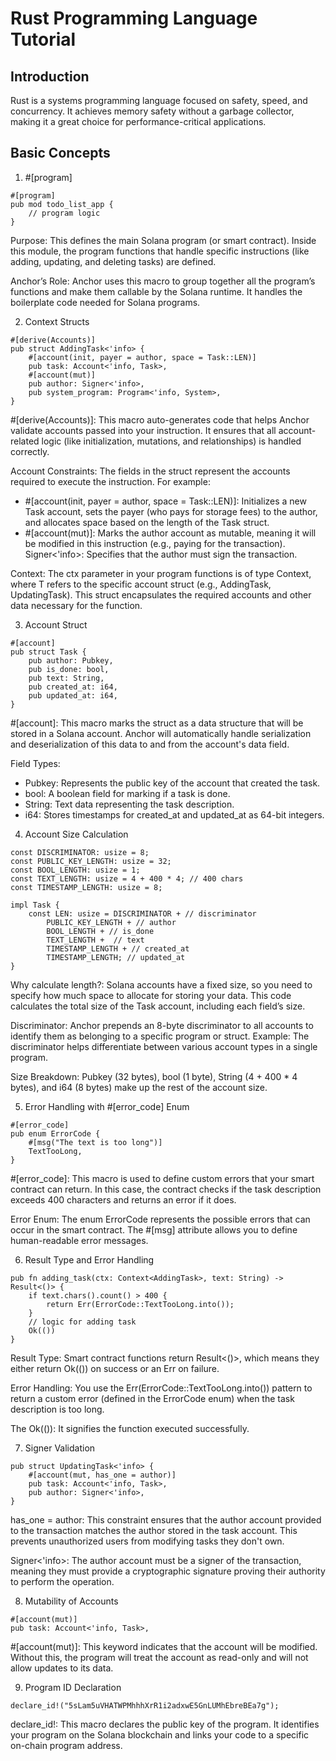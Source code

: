 # Rust Programming Language Tutorial
## Introduction

Rust is a systems programming language focused on safety, speed, and concurrency. It achieves memory safety without a garbage collector, making it a great choice for performance-critical applications.

## Basic Concepts

1. #[program]

```
#[program]
pub mod todo_list_app {
    // program logic
}
```
Purpose: This defines the main Solana program (or smart contract). Inside this module, the program functions that handle specific instructions (like adding, updating, and deleting tasks) are defined.

Anchor’s Role: Anchor uses this macro to group together all the program’s functions and make them callable by the Solana runtime. It handles the boilerplate code needed for Solana programs.

2. Context Structs
```
#[derive(Accounts)]
pub struct AddingTask<'info> {
    #[account(init, payer = author, space = Task::LEN)]
    pub task: Account<'info, Task>,
    #[account(mut)]
    pub author: Signer<'info>,
    pub system_program: Program<'info, System>,
}
```
#[derive(Accounts)]: This macro auto-generates code that helps Anchor validate accounts passed into your instruction. It ensures that all account-related logic (like initialization, mutations, and relationships) is handled correctly.

Account Constraints: The fields in the struct represent the accounts required to execute the instruction. For example:
 - #[account(init, payer = author, space = Task::LEN)]: Initializes a new Task account, sets the payer (who pays for storage fees) to the author, and allocates space based on the length of the Task struct.
 - #[account(mut)]: Marks the author account as mutable, meaning it will be modified in this instruction (e.g., paying for the transaction).
Signer<'info>: Specifies that the author must sign the transaction.

Context<T>: The ctx parameter in your program functions is of type Context<T>, where T refers to the specific account struct (e.g., AddingTask, UpdatingTask). This struct encapsulates the required accounts and other data necessary for the function.

3. Account Struct
```
#[account]
pub struct Task {
    pub author: Pubkey,
    pub is_done: bool,
    pub text: String,
    pub created_at: i64,
    pub updated_at: i64,
}
```
#[account]: This macro marks the struct as a data structure that will be stored in a Solana account. Anchor will automatically handle serialization and deserialization of this data to and from the account's data field.

Field Types:
 - Pubkey: Represents the public key of the account that created the task.
 - bool: A boolean field for marking if a task is done.
 - String: Text data representing the task description.
 - i64: Stores timestamps for created_at and updated_at as 64-bit integers.

4. Account Size Calculation
```
const DISCRIMINATOR: usize = 8;
const PUBLIC_KEY_LENGTH: usize = 32;
const BOOL_LENGTH: usize = 1;
const TEXT_LENGTH: usize = 4 + 400 * 4; // 400 chars
const TIMESTAMP_LENGTH: usize = 8;

impl Task {
    const LEN: usize = DISCRIMINATOR + // discriminator
        PUBLIC_KEY_LENGTH + // author
        BOOL_LENGTH + // is_done
        TEXT_LENGTH +  // text
        TIMESTAMP_LENGTH + // created_at
        TIMESTAMP_LENGTH; // updated_at
}
```
Why calculate length?: Solana accounts have a fixed size, so you need to specify how much space to allocate for storing your data. This code calculates the total size of the Task account, including each field’s size.

Discriminator: Anchor prepends an 8-byte discriminator to all accounts to identify them as belonging to a specific program or struct.
Example: The discriminator helps differentiate between various account types in a single program.

Size Breakdown:
Pubkey (32 bytes), bool (1 byte), String (4 + 400 * 4 bytes), and i64 (8 bytes) make up the rest of the account size.

5. Error Handling with #[error_code] Enum
```
#[error_code]
pub enum ErrorCode {
    #[msg("The text is too long")]
    TextTooLong,
}
```
#[error_code]: This macro is used to define custom errors that your smart contract can return. In this case, the contract checks if the task description exceeds 400 characters and returns an error if it does.

Error Enum: The enum ErrorCode represents the possible errors that can occur in the smart contract. The #[msg] attribute allows you to define human-readable error messages.

6. Result Type and Error Handling
```
pub fn adding_task(ctx: Context<AddingTask>, text: String) -> Result<()> {
    if text.chars().count() > 400 {
        return Err(ErrorCode::TextTooLong.into());
    }
    // logic for adding task
    Ok(())
}
```
Result Type: Smart contract functions return Result<()>, which means they either return Ok(()) on success or an Err on failure.

Error Handling: You use the Err(ErrorCode::TextTooLong.into()) pattern to return a custom error (defined in the ErrorCode enum) when the task description is too long.

The Ok(()): It signifies the function executed successfully.

7. Signer Validation
```
pub struct UpdatingTask<'info> {
    #[account(mut, has_one = author)]
    pub task: Account<'info, Task>,
    pub author: Signer<'info>,
}
```
has_one = author: This constraint ensures that the author account provided to the transaction matches the author stored in the task account. This prevents unauthorized users from modifying tasks they don't own.

Signer<'info>: The author account must be a signer of the transaction, meaning they must provide a cryptographic signature proving their authority to perform the operation.

8. Mutability of Accounts
```
#[account(mut)]
pub task: Account<'info, Task>,
```
#[account(mut)]: This keyword indicates that the account will be modified. Without this, the program will treat the account as read-only and will not allow updates to its data.

9. Program ID Declaration
```
declare_id!("5sLam5uVHATWPMhhhXrR1i2adxwE5GnLUMhEbreBEa7g");
```
declare_id!: This macro declares the public key of the program. It identifies your program on the Solana blockchain and links your code to a specific on-chain program address.